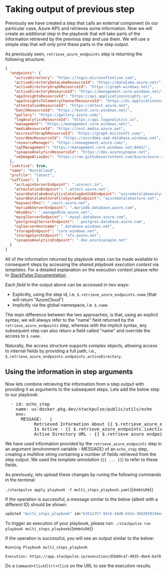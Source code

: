 # Taking output of previous step



Previously we have created a step that calls an external component (in our particular case,  Azure API) and retrieves some information. Now we will create an additional step in the playbook that will take parts of the information retrieved by the previous step and use them. We will use a simple step that will only print these parts in the step output.



As previously seen, `retrieve_azure_endpoints` step is returning the following structure:

```json
{
  "endpoints": {
    "activeDirectory": "https://login.microsoftonline.com",
    "activeDirectoryDataLakeResourceId": "https://datalake.azure.net/",
    "activeDirectoryGraphResourceId": "https://graph.windows.net/",
    "activeDirectoryResourceId": "https://management.core.windows.net/",
    "appInsightsResourceId": "https://api.applicationinsights.io",
    "appInsightsTelemetryChannelResourceId": "https://dc.applicationinsights.azure.com/v2/track",
    "attestationResourceId": "https://attest.azure.net",
    "batchResourceId": "https://batch.core.windows.net/",
    "gallery": "https://gallery.azure.com/",
    "logAnalyticsResourceId": "https://api.loganalytics.io",
    "management": "https://management.core.windows.net/",
    "mediaResourceId": "https://rest.media.azure.net",
    "microsoftGraphResourceId": "https://graph.microsoft.com/",
    "ossrdbmsResourceId": "https://ossrdbms-aad.database.windows.net",
    "resourceManager": "https://management.azure.com/",
    "sqlManagement": "https://management.core.windows.net:8443/",
    "synapseAnalyticsResourceId": "https://dev.azuresynapse.net",
    "vmImageAliasDoc": "https://raw.githubusercontent.com/Azure/azure-rest-api-specs/master/arm-compute/quickstart-templates/aliases.json"
  },
  "isActive": true,
  "name": "AzureCloud",
  "profile": "latest",
  "suffixes": {
    "acrLoginServerEndpoint": ".azurecr.io",
    "attestationEndpoint": ".attest.azure.net",
    "azureDatalakeAnalyticsCatalogAndJobEndpoint": "azuredatalakeanalytics.net",
    "azureDatalakeStoreFileSystemEndpoint": "azuredatalakestore.net",
    "keyvaultDns": ".vault.azure.net",
    "mariadbServerEndpoint": ".mariadb.database.azure.com",
    "mhsmDns": ".managedhsm.azure.net",
    "mysqlServerEndpoint": ".mysql.database.azure.com",
    "postgresqlServerEndpoint": ".postgres.database.azure.com",
    "sqlServerHostname": ".database.windows.net",
    "storageEndpoint": "core.windows.net",
    "storageSyncEndpoint": "afs.azure.net",
    "synapseAnalyticsEndpoint": ".dev.azuresynapse.net"
  }
}
```



All of the information returned by playbook steps can be made available to consequent steps by accessing the _shared playbook execution context_ via _templates_. For a detailed explanation on the execution context please refer to [StackPulse Documentation](https://docs.stackpulse.io/playbooks/#variables-and-templates). 

Each _field_ in the output above can be accessed in two ways:

* Explicitly, using the step id, i.e. `$.retrieve_azure_endpoints.name` (that will return "AzureCloud")
* Implicitly via the global namespace, i.e. `$.name`

The main difference between the two approaches, is that, using an explicit syntax, we will always refer to the "name" field returned by the `retrieve_azure_endpoints` step, whereas with the implicit syntax, any subsequent step can also return a field called "name" and override the access to `$.name`.



Naturally, the access structure supports complex objects, allowing access to internal fields by providing a full path, i.e., `$.retrieve_azure_endpoints.endpoints.activeDirectory`.



## Using the information in step arguments



Now lets combine retrieving the information from a step output with providing it as arguments to the subsequent steps. Lets add the below step to our playbook:


<pre class="file" data-filename="first_playbook.yaml" data-target="append">  - id: echo_step
    name: us-docker.pkg.dev/stackpulse/public/utils/echo
    env:
      MESSAGE:   |
           Retrieved Information About {{ $.retrieve_azure_endpoints.name }}
           Is Active - {{ $.retrieve_azure_endpoints.isActive }}
           Active Directory URL - {{ $.retrieve_azure_endpoints.endpoints.activeDirectory }}
</pre>

We have used information provided by the `retrieve_azure_endpoints` step in an argument (environment variable - MESSAGE) of an `echo_step` step, creating a multiline string containing a number of fields retrieved from the step output. We used the _template annotation_ (`{{ ... }}`) to refer to these fields.

As previously, lets upload these changes by  runing the following commands in the terminal:

`./stackpulse apply playbook -f multi_steps_playbook.yaml`{{execute}}

If the operation is successful, a message similar to the below (albeit with a different ID) should be shown:

```bash
updated "multi_steps_playbook" id="b351a757-92cb-44d0-942e-36828f8144ec"
```


To trigger an execution of your playbook, please run:
`./stackpulse run playbook multi_steps_playbook`{{execute}}

If the operation is successful, you will see an output similar to the below:

```bash
Running Playbook multi_steps_playbook

Execution: https://app.stackpulse.io/execution/d5b69ca7-d935-4be4-ba78-d87c09d044fe
```

Do a `Command+Click`/`Ctrl+Click` on the URL to see the execution results.






